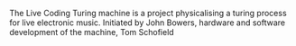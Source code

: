 The Live Coding Turing machine is a project physicalising a turing process for live electronic music. Initiated by John Bowers, hardware and software development of the machine, Tom Schofield